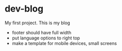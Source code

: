 # dev-blog
My first project.
This is my blog

- footer should have full width
- put language options to right top
- make a template for mobile devices, small screens
  